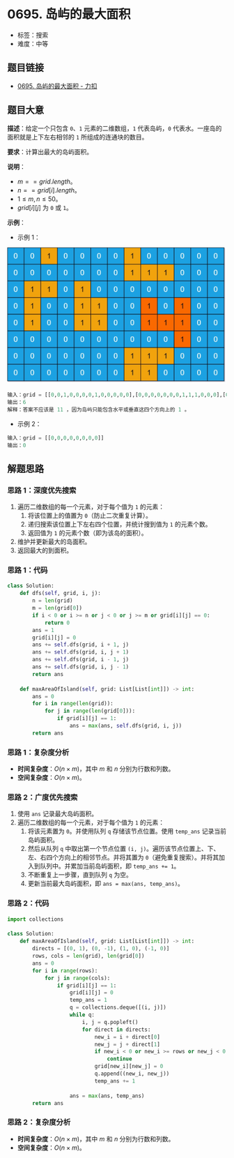 # 0695. 岛屿的最大面积

- 标签：搜索
- 难度：中等

## 题目链接

- [0695. 岛屿的最大面积 - 力扣](https://leetcode.cn/problems/max-area-of-island/)

## 题目大意

**描述**：给定一个只包含 `0`、`1` 元素的二维数组，`1` 代表岛屿，`0` 代表水。一座岛的面积就是上下左右相邻的 `1` 所组成的连通块的数目。

**要求**：计算出最大的岛屿面积。

**说明**：

- $m == grid.length$。
- $n == grid[i].length$。
- $1 \le m, n \le 50$。
- $grid[i][j]$ 为 `0` 或 `1`。

**示例**：

- 示例 1：

![](../images/20201024069501.jpg)

```python
输入：grid = [[0,0,1,0,0,0,0,1,0,0,0,0,0],[0,0,0,0,0,0,0,1,1,1,0,0,0],[0,1,1,0,1,0,0,0,0,0,0,0,0],[0,1,0,0,1,1,0,0,1,0,1,0,0],[0,1,0,0,1,1,0,0,1,1,1,0,0],[0,0,0,0,0,0,0,0,0,0,1,0,0],[0,0,0,0,0,0,0,1,1,1,0,0,0],[0,0,0,0,0,0,0,1,1,0,0,0,0]]
输出：6
解释：答案不应该是 11 ，因为岛屿只能包含水平或垂直这四个方向上的 1 。
```

- 示例 2：

```python
输入：grid = [[0,0,0,0,0,0,0,0]]
输出：0
```

## 解题思路

### 思路 1：深度优先搜索

1. 遍历二维数组的每一个元素，对于每个值为 `1` 的元素：
   1. 将该位置上的值置为 `0`（防止二次重复计算）。
   2. 递归搜索该位置上下左右四个位置，并统计搜到值为 `1` 的元素个数。
   3. 返回值为 `1` 的元素个数（即为该岛的面积）。
2. 维护并更新最大的岛面积。
3. 返回最大的到面积。

### 思路 1：代码

```python
class Solution:
    def dfs(self, grid, i, j):
        n = len(grid)
        m = len(grid[0])
        if i < 0 or i >= n or j < 0 or j >= m or grid[i][j] == 0:
            return 0
        ans = 1
        grid[i][j] = 0
        ans += self.dfs(grid, i + 1, j)
        ans += self.dfs(grid, i, j + 1)
        ans += self.dfs(grid, i - 1, j)
        ans += self.dfs(grid, i, j - 1)
        return ans

    def maxAreaOfIsland(self, grid: List[List[int]]) -> int:
        ans = 0
        for i in range(len(grid)):
            for j in range(len(grid[0])):
                if grid[i][j] == 1:
                    ans = max(ans, self.dfs(grid, i, j))
        return ans
```

### 思路 1：复杂度分析

- **时间复杂度**：$O(n \times m)$，其中 $m$ 和 $n$ 分别为行数和列数。
- **空间复杂度**：$O(n \times m)$。

### 思路 2：广度优先搜索

1. 使用 `ans` 记录最大岛屿面积。
2. 遍历二维数组的每一个元素，对于每个值为 `1` 的元素：
   1. 将该元素置为 `0`。并使用队列  `q` 存储该节点位置。使用 `temp_ans` 记录当前岛屿面积。
   2. 然后从队列 `q` 中取出第一个节点位置 `(i, j)`。遍历该节点位置上、下、左、右四个方向上的相邻节点。并将其置为 `0`（避免重复搜索）。并将其加入到队列中。并累加当前岛屿面积，即 `temp_ans += 1`。
   3. 不断重复上一步骤，直到队列 `q` 为空。
   4. 更新当前最大岛屿面积，即 `ans = max(ans, temp_ans)`。

### 思路 2：代码

```python
import collections

class Solution:
    def maxAreaOfIsland(self, grid: List[List[int]]) -> int:
        directs = [(0, 1), (0, -1), (1, 0), (-1, 0)]
        rows, cols = len(grid), len(grid[0])
        ans = 0
        for i in range(rows):
            for j in range(cols):
                if grid[i][j] == 1:
                    grid[i][j] = 0
                    temp_ans = 1
                    q = collections.deque([(i, j)])
                    while q:
                        i, j = q.popleft()
                        for direct in directs:
                            new_i = i + direct[0]
                            new_j = j + direct[1]
                            if new_i < 0 or new_i >= rows or new_j < 0 or new_j >= cols or grid[new_i][new_j] == 0:
                                continue
                            grid[new_i][new_j] = 0
                            q.append((new_i, new_j))
                            temp_ans += 1

                    ans = max(ans, temp_ans)
        return ans
```

### 思路 2：复杂度分析

- **时间复杂度**：$O(n \times m)$，其中 $m$ 和 $n$ 分别为行数和列数。
- **空间复杂度**：$O(n \times m)$。
